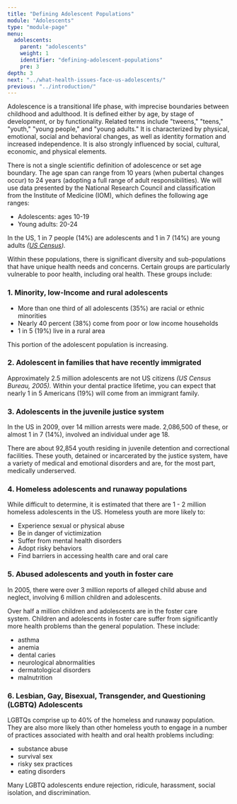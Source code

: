 ```yaml
---
title: "Defining Adolescent Populations"
module: "Adolescents"
type: "module-page"
menu:
  adolescents:
    parent: "adolescents"
    weight: 1
    identifier: "defining-adolescent-populations"
    pre: 3
depth: 3
next: "../what-health-issues-face-us-adolescents/"
previous: "../introduction/"
---
```

<div class="pageblock"><p>Adolescence is a transitional life phase, with imprecise boundaries between childhood and adulthood. It is defined either by age, by stage of development, or by functionality. Related terms include "tweens," "teens," "youth," "young people," and "young adults." It is characterized by physical, emotional, social and behavioral changes, as well as identity formation and increased independence. It is also strongly influenced by social, cultural, economic, and physical elements.</p>
<p>There is not a single scientific definition of adolescence or set age boundary. The age span can range from 10 years (when pubertal changes occur) to 24 years (adopting a full range of adult responsibilities). We will use data presented by the National Research Council and classification from the Institute of Medicine (IOM), which defines the following age ranges:</p>
<ul>
<li>Adolescents: ages 10-19</li>
<li>Young adults: 20-24</li>
</ul>
<p>In the US, 1 in 7 people (14%) are adolescents and 1 in 7 (14%) are young adults <em>(<a href="http://www.census.gov/" target="_blank">US Census</a>).</em></p>
<p>Within these populations, there is significant diversity and sub-populations that have unique health needs and concerns. Certain groups are particularly vulnerable to poor health, including oral health. These groups include:</p>
</div><h3>1. Minority, low-Income and rural adolescents</h3><div class="pageblock"><ul>
<li>More than one third of all adolescents (35%) are racial or ethnic minorities</li>
<li>Nearly 40 percent (38%) come from poor or low income households</li>
<li>1 in 5 (19%) live in a rural area</li>
</ul>
<p>This portion of the adolescent population is increasing.</p>
</div><h3>2. Adolescent in families that have recently immigrated</h3><div class="pageblock"><p>Approximately 2.5 million adolescents are not US citizens <em>(US Census Bureau, 2005).</em> Within your dental practice lifetime, you can expect that nearly 1 in 5 Americans (19%) will come from an immigrant family.</p>
</div><h3>3. Adolescents in the juvenile justice system</h3><div class="pageblock"><p>In the US in 2009, over 14 million arrests were made. 2,086,500 of these, or almost 1 in 7 (14%), involved an individual under age 18. </p>
<p>There are about 92,854 youth residing in juvenile detention and correctional facilities. These youth, detained or incarcerated by the justice system, have a variety of medical and emotional disorders and are, for the most part, medically underserved.</p>
</div><h3>4. Homeless adolescents and runaway populations</h3><div class="pageblock"><p>While difficult to determine, it is estimated that there are 1 - 2 million homeless adolescents in the US. Homeless youth are more likely to:</p>
<ul>
<li>Experience sexual or physical abuse</li>
<li>Be in danger of victimization</li>
<li>Suffer from mental health disorders</li>
<li>Adopt risky behaviors</li>
<li>Find barriers in accessing health care and oral care</li>
</ul>
</div><h3>5. Abused adolescents and youth in foster care</h3><div class="pageblock"><p>In 2005, there were over 3 million reports of alleged child abuse and neglect, involving 6 million children and adolescents.</p>
<p>Over half a million children and adolescents are in the foster care system. Children and adolescents in foster care suffer from significantly more health problems than the general population. These include:</p>
<ul>
<li>asthma</li>
<li>anemia</li>
<li>dental caries</li>
<li>neurological abnormalities</li>
<li>dermatological disorders</li>
<li>malnutrition</li>
</ul>
</div><h3>6. Lesbian, Gay, Bisexual, Transgender, and Questioning (LGBTQ) Adolescents</h3><div class="pageblock"><p>LGBTQs comprise up to 40% of the homeless and runaway population. They are also more likely than other homeless youth to engage in a number of practices associated with health and oral health problems including:</p>
<ul>
<li>substance abuse</li>
<li>survival sex</li>
<li>risky sex practices</li>
<li>eating disorders</li>
</ul>
<p>Many LGBTQ adolescents endure rejection, ridicule, harassment, social isolation, and discrimination.</p>
</div>